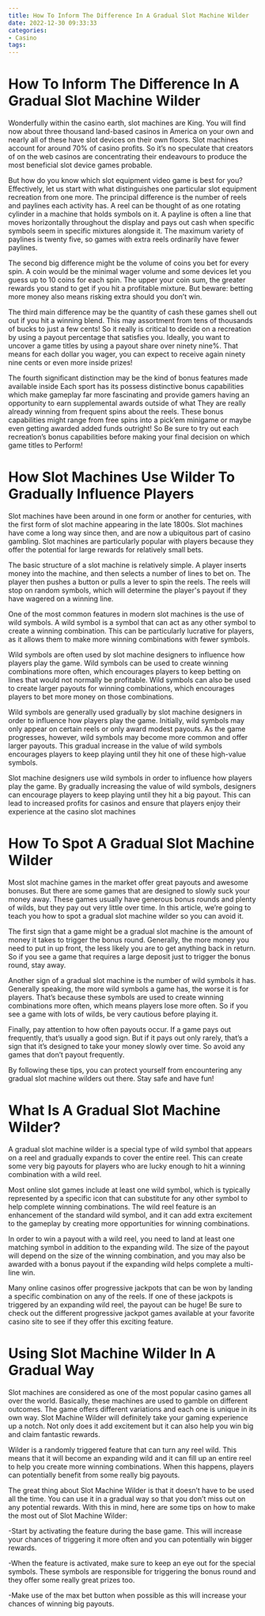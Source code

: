 ```yaml
---
title: How To Inform The Difference In A Gradual Slot Machine Wilder
date: 2022-12-30 09:33:33
categories:
- Casino
tags:
---
```



#  How To Inform The Difference In A Gradual Slot Machine Wilder

Wonderfully within the casino earth, slot machines are King. You will find now about three thousand land-based casinos in America on your own and nearly all of these have slot devices on their own floors. Slot machines account for around 70% of casino profits. So it’s no speculate that creators of on the web casinos are concentrating their endeavours to produce the most beneficial slot device games probable.

But how do you know which slot equipment video game is best for you? Effectively, let us start with what distinguishes one particular slot equipment recreation from one more. The principal difference is the number of reels and paylines each activity has. A reel can be thought of as one rotating cylinder in a machine that holds symbols on it. A payline is often a line that moves horizontally throughout the display and pays out cash when specific symbols seem in specific mixtures alongside it. The maximum variety of paylines is twenty five, so games with extra reels ordinarily have fewer paylines.

The second big difference might be the volume of coins you bet for every spin. A coin would be the minimal wager volume and some devices let you guess up to 10 coins for each spin. The upper your coin sum, the greater rewards you stand to get if you hit a profitable mixture. But beware: betting more money also means risking extra should you don’t win.

The third main difference may be the quantity of cash these games shell out out if you hit a winning blend. This may assortment from tens of thousands of bucks to just a few cents! So it really is critical to decide on a recreation by using a payout percentage that satisfies you. Ideally, you want to uncover a game titles by using a payout share over ninety nine%. That means for each dollar you wager, you can expect to receive again ninety nine cents or even more inside prizes!

The fourth significant distinction may be the kind of bonus features made available inside Each sport has its possess distinctive bonus capabilities which make gameplay far more fascinating and provide gamers having an opportunity to earn supplemental awards outside of what They are really already winning from frequent spins about the reels. These bonus capabilities might range from free spins into a pick’em minigame or maybe even getting awarded added funds outright! So Be sure to try out each recreation’s bonus capabilities before making your final decision on which game titles to Perform!

#  How Slot Machines Use Wilder To Gradually Influence Players

Slot machines have been around in one form or another for centuries, with the first form of slot machine appearing in the late 1800s. Slot machines have come a long way since then, and are now a ubiquitous part of casino gambling. Slot machines are particularly popular with players because they offer the potential for large rewards for relatively small bets.

The basic structure of a slot machine is relatively simple. A player inserts money into the machine, and then selects a number of lines to bet on. The player then pushes a button or pulls a lever to spin the reels. The reels will stop on random symbols, which will determine the player's payout if they have wagered on a winning line.

One of the most common features in modern slot machines is the use of wild symbols. A wild symbol is a symbol that can act as any other symbol to create a winning combination. This can be particularly lucrative for players, as it allows them to make more winning combinations with fewer symbols.

Wild symbols are often used by slot machine designers to influence how players play the game. Wild symbols can be used to create winning combinations more often, which encourages players to keep betting on lines that would not normally be profitable. Wild symbols can also be used to create larger payouts for winning combinations, which encourages players to bet more money on those combinations.

Wild symbols are generally used gradually by slot machine designers in order to influence how players play the game. Initially, wild symbols may only appear on certain reels or only award modest payouts. As the game progresses, however, wild symbols may become more common and offer larger payouts. This gradual increase in the value of wild symbols encourages players to keep playing until they hit one of these high-value symbols.

Slot machine designers use wild symbols in order to influence how players play the game. By gradually increasing the value of wild symbols, designers can encourage players to keep playing until they hit a big payout. This can lead to increased profits for casinos and ensure that players enjoy their experience at the casino slot machines

#  How To Spot A Gradual Slot Machine Wilder

Most slot machine games in the market offer great payouts and awesome bonuses. But there are some games that are designed to slowly suck your money away. These games usually have generous bonus rounds and plenty of wilds, but they pay out very little over time. In this article, we’re going to teach you how to spot a gradual slot machine wilder so you can avoid it.

The first sign that a game might be a gradual slot machine is the amount of money it takes to trigger the bonus round. Generally, the more money you need to put in up front, the less likely you are to get anything back in return. So if you see a game that requires a large deposit just to trigger the bonus round, stay away.

Another sign of a gradual slot machine is the number of wild symbols it has. Generally speaking, the more wild symbols a game has, the worse it is for players. That’s because these symbols are used to create winning combinations more often, which means players lose more often. So if you see a game with lots of wilds, be very cautious before playing it.

Finally, pay attention to how often payouts occur. If a game pays out frequently, that’s usually a good sign. But if it pays out only rarely, that’s a sign that it’s designed to take your money slowly over time. So avoid any games that don’t payout frequently.

By following these tips, you can protect yourself from encountering any gradual slot machine wilders out there. Stay safe and have fun!

#  What Is A Gradual Slot Machine Wilder?

A gradual slot machine wilder is a special type of wild symbol that appears on a reel and gradually expands to cover the entire reel. This can create some very big payouts for players who are lucky enough to hit a winning combination with a wild reel.

Most online slot games include at least one wild symbol, which is typically represented by a specific icon that can substitute for any other symbol to help complete winning combinations. The wild reel feature is an enhancement of the standard wild symbol, and it can add extra excitement to the gameplay by creating more opportunities for winning combinations.

In order to win a payout with a wild reel, you need to land at least one matching symbol in addition to the expanding wild. The size of the payout will depend on the size of the winning combination, and you may also be awarded with a bonus payout if the expanding wild helps complete a multi-line win.

Many online casinos offer progressive jackpots that can be won by landing a specific combination on any of the reels. If one of these jackpots is triggered by an expanding wild reel, the payout can be huge! Be sure to check out the different progressive jackpot games available at your favorite casino site to see if they offer this exciting feature.

#  Using Slot Machine Wilder In A Gradual Way

Slot machines are considered as one of the most popular casino games all over the world. Basically, these machines are used to gamble on different outcomes. The game offers different variations and each one is unique in its own way. Slot Machine Wilder will definitely take your gaming experience up a notch. Not only does it add excitement but it can also help you win big and claim fantastic rewards.

Wilder is a randomly triggered feature that can turn any reel wild. This means that it will become an expanding wild and it can fill up an entire reel to help you create more winning combinations. When this happens, players can potentially benefit from some really big payouts.

The great thing about Slot Machine Wilder is that it doesn’t have to be used all the time. You can use it in a gradual way so that you don’t miss out on any potential rewards. With this in mind, here are some tips on how to make the most out of Slot Machine Wilder:

-Start by activating the feature during the base game. This will increase your chances of triggering it more often and you can potentially win bigger rewards.

-When the feature is activated, make sure to keep an eye out for the special symbols. These symbols are responsible for triggering the bonus round and they offer some really great prizes too.

-Make use of the max bet button when possible as this will increase your chances of winning big payouts.